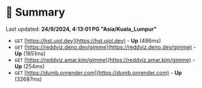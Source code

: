 # 📖 Summary
Last updated: **24/9/2024, 4:13:01 PG "Asia/Kuala_Lumpur"**

- `GET` [https://hst.ujol.dev](https://hst.ujol.dev) - **Up** (486ms)
- `GET` [https://reddviz.deno.dev/gimme](https://reddviz.deno.dev/gimme) - **Up** (1851ms)
- `GET` [https://reddviz.amar.kim/gimme](https://reddviz.amar.kim/gimme) - **Up** (254ms)
- `GET` [https://dumb.onrender.com](https://dumb.onrender.com) - **Up** (32687ms)

